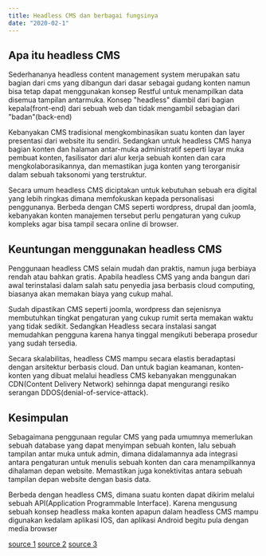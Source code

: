 ```yaml
---
title: Headless CMS dan berbagai fungsinya
date: "2020-02-1"
---
```


## Apa itu headless CMS
Sederhananya headless content management system merupakan satu bagian dari cms yang dibangun dari dasar sebagai gudang konten namun bisa tetap dapat menggunakan konsep Restful untuk menampilkan data disemua tampilan antarmuka.
Konsep "headless" diambil dari bagian kepala(front-end) dari sebuah web dan tidak mengambil sebagian dari "badan"(back-end)

Kebanyakan CMS tradisional mengkombinasikan suatu konten dan layer presentasi dari website itu sendiri. Sedangkan untuk headless CMS hanya bagian konten dan halaman antar-muka administratif seperti layar muka pembuat konten, fasilisator dari alur kerja sebuah konten dan cara mengkolaborasikannya, dan memastikan juga konten yang terorganisir dalam sebuah taksonomi yang terstruktur. 

Secara umum headless CMS diciptakan untuk kebutuhan sebuah era digital yang lebih ringkas dimana memfokuskan kepada personalisasi penggunanya. Berbeda dengan CMS seperti wordpress, drupal dan joomla, kebanyakan konten manajemen tersebut perlu pengaturan yang cukup kompleks agar bisa tampil secara online di browser.

## Keuntungan menggunakan headless CMS
Penggunaan headless CMS selain mudah dan praktis, namun juga berbiaya rendah atau bahkan gratis. Apabila headless CMS yang anda bangun dari awal terinstalasi dalam salah satu penyedia jasa berbasis cloud computing, biasanya akan memakan biaya yang cukup mahal. 

Sudah dipastikan CMS seperti joomla, wordpress dan sejenisnya membutuhkan tingkat pengaturan yang cukup rumit serta memakan waktu yang tidak sedikit. Sedangkan Headless secara instalasi sangat memudahkan pengguna karena hanya tinggal mengikuti beberapa prosedur yang sudah tersedia. 

Secara skalabilitas, headless CMS mampu secara elastis beradaptasi dengan arsitektur berbasis cloud. Dan untuk bagian keamanan, konten-konten yang dibuat melalui headless CMS kebanyakan menggunakan CDN(Content Delivery Network) sehinnga dapat mengurangi resiko serangan DDOS(denial-of-service-attack).


## Kesimpulan
Sebagaimana penggunaan regular CMS yang pada umumnya memerlukan sebuah database yang dapat menyimpan sebuah konten, lalu sebuah tampilan antar muka untuk admin, dimana didalamannya ada integrasi antara pengaturan untuk menulis sebuah konten dan cara menampilkannya dihalaman depan website. Memastikan juga konektivitas antara sebuah tampilan depan website dengan basis data.

Berbeda dengan headless CMS, dimana suatu konten dapat dikirim melalui sebuah API(Application Programmable Interface). Karena mengusung sebuah konsep headless maka konten apapun dalam headless CMS mampu digunakan kedalam aplikasi IOS, dan aplikasi Android begitu pula dengan media browser 


[source 1](https://en.wikipedia.org/wiki/Headless_content_management_system)
[source 2](https://headlesscms.org/about)
[source 3](https://www.storyblok.com/tp/headless-cms-explained)